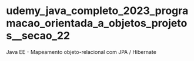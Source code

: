 # udemy_java_completo_2023_programacao_orientada_a_objetos_projetos__secao_22
Java EE - Mapeamento objeto-relacional com JPA / Hibernate
